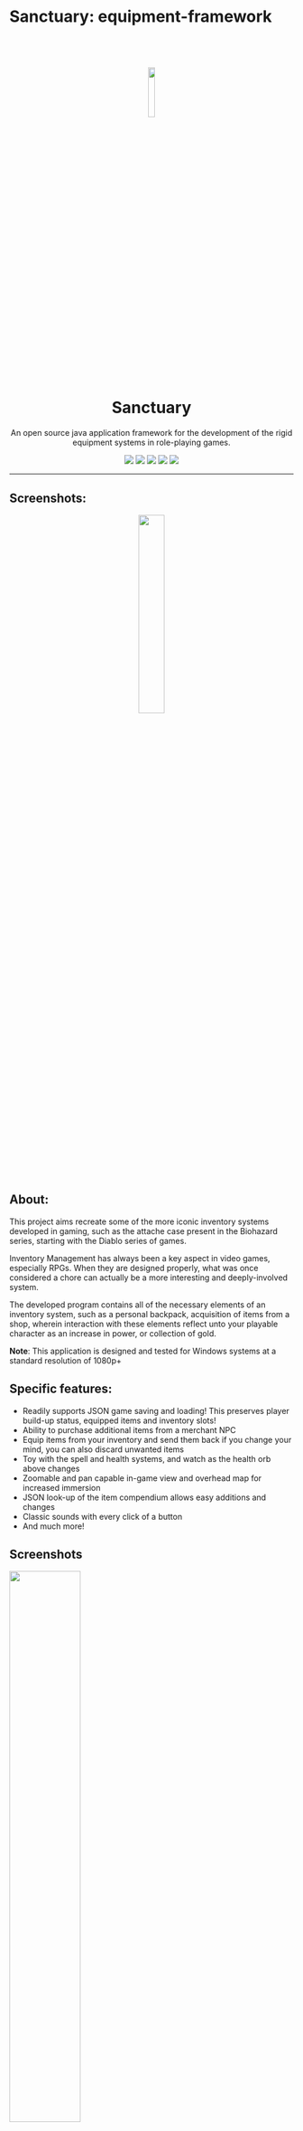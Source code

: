 # Sanctuary: equipment-framework
<h1 align="center">
  <br>
  <a href="https://github.com/Aroueterra/equipment-framework"><img src="https://user-images.githubusercontent.com/20365551/123251787-2b78bc00-d51e-11eb-8b74-fb3b2d2cf433.png" width="15%"></img>  </a>
  <br>
  Sanctuary
  <br>
</h1>


<p align="center">An open source java application framework for the development of the rigid equipment systems in role-playing games. </p>

 <p align="center">
    <a href="https://github.com/Aroueterra/equipment-framework/releases/latest"><img src="https://img.shields.io/github/v/release/Aroueterra/equipment-framework?include_prereleases&style=for-the-badge"/></a>
    <img src="https://img.shields.io/github/stars/Aroueterra/equipment-framework.svg?style=for-the-badge" />
    <img src="https://img.shields.io/github/repo-size/Aroueterra/equipment-framework?style=for-the-badge" />
    <img src="https://img.shields.io/github/contributors/Aroueterra/equipment-framework?style=for-the-badge" />
    <img src="https://img.shields.io/maintenance/yes/2021?style=for-the-badge" />
  
    

 </p>

---

## Screenshots:
<p align="center">
  <img src="https://user-images.githubusercontent.com/20365551/123254113-d68a7500-d520-11eb-831b-7a7ebd1eba95.PNG" width="30%" align="center"></img> 
  
</p>

## About:
This project aims recreate some of the more iconic inventory systems developed in gaming, such as the attache case present in the Biohazard series, starting with the Diablo series of games.

Inventory Management has always been a key aspect in video games, especially RPGs. When they are designed properly, what was once considered a chore can actually be a more interesting and deeply-involved system.  

The developed program contains all of the necessary elements of an inventory system, such as a personal backpack, acquisition of items from a shop, wherein interaction with these elements reflect unto your playable character as an increase in power, or collection of gold.

 **Note**: This application is designed and tested for Windows systems at a standard resolution of 1080p+

## Specific features:
- Readily supports JSON game saving and loading! This preserves player build-up status, equipped items and inventory slots!
- Ability to purchase additional items from a merchant NPC
- Equip items from your inventory and send them back if you change your mind, you can also discard unwanted items
- Toy with the spell and health systems, and watch as the health orb above changes
- Zoomable and pan capable in-game view and overhead map for increased immersion
- JSON look-up of the item compendium allows easy additions and changes
- Classic sounds with every click of a button
- And much more!

## Screenshots
<img src="https://user-images.githubusercontent.com/20365551/123254113-d68a7500-d520-11eb-831b-7a7ebd1eba95.PNG" width="50%"></img> 
### Status
<img src="https://user-images.githubusercontent.com/20365551/123254137-dd18ec80-d520-11eb-92cb-a54b465db834.PNG" width="50%"></img> 
### Inventory
<img src="https://user-images.githubusercontent.com/20365551/123254258-06397d00-d521-11eb-98e1-09a2d6237070.PNG" width="50%"></img> 
### Merchant
<img src="https://user-images.githubusercontent.com/20365551/123254274-0a659a80-d521-11eb-89fc-29e50724275d.PNG" width="50%"></img> 

## Download
Get the app from our [releases page](https://github.com/Aroueterra/equipment-framework/releases).
run the .bat file or simply enter 'java -jar <filename>.jar' in the targets directory.


## Disclaimer

The application can only be accessed if you have installed an appropriate JDK.

This application is designed and tested for Windows systems at a standard resolution of 1080p+

# Questions and Concerns?
Please do contact me at my email address:
aroueterra@gmail.com

Feel free to contribute to the project, it's open-source, or send us a feature request in the issues page of this repository.

# Implementation
Currently implements or is dependent on the following libraries:



